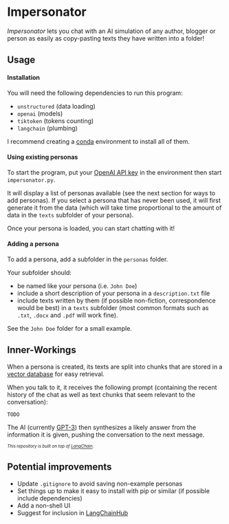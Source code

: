 # Impersonator

*Impersonator* lets you chat with an AI simulation of any author, blogger or person as easily as copy-pasting texts they have written into a folder!

## Usage

#### Installation

You will need the following dependencies to run this program:
- `unstructured` (data loading)
- `openai` (models)
- `tiktoken` (tokens counting)
- `langchain` (plumbing)

I recommend creating a [conda](https://docs.conda.io/en/latest/) environment to install all of them.

#### Using existing personas

To start the program, put your [OpenAI API key](https://openai.com/blog/openai-api/) in the environment then start `impersonator.py`.

It will display a list of personas available (see the next section for ways to add personas).
If you select a persona that has never been used, it will first generate it from the data (which will take time proportional to the amount of data in the `texts` subfolder of your persona).

Once your persona is loaded, you can start chatting with it!

#### Adding a persona

To add a persona, add a subfolder in the `personas` folder.

Your subfolder should:
- be named like your persona (i.e. `John Doe`)
- include a short description of your persona in a `description.txt` file
- include texts written by them (if possible non-fiction, correspondence would be best) in a `texts` subfolder (most common formats such as `.txt`, `.docx` and `.pdf` will work fine).

See the `John Doe` folder for a small example.

## Inner-Workings

When a persona is created, its texts are split into chunks that are stored in a [vector database](https://www.pinecone.io/learn/vector-database/) for easy retrieval.

When you talk to it, it receives the following prompt (containing the recent history of the chat as well as text chunks that seem relevant to the conversation):

```
TODO
```

The AI (currently [GPT-3](https://en.wikipedia.org/wiki/GPT-3)) then synthesizes a likely answer from the information it is given, pushing the conversation to the next message.

<sup><sub>*This repository is built on top of [LangChain](https://github.com/hwchase17/langchain).*</sub></sup>

## Potential improvements

* Update `.gitignore` to avoid saving non-example personas
* Set things up to make it easy to install with pip or similar (if possible include dependencies)
* Add a non-shell UI
* Suggest for inclusion in [LangChainHub](https://github.com/hwchase17/langchain-hub)
